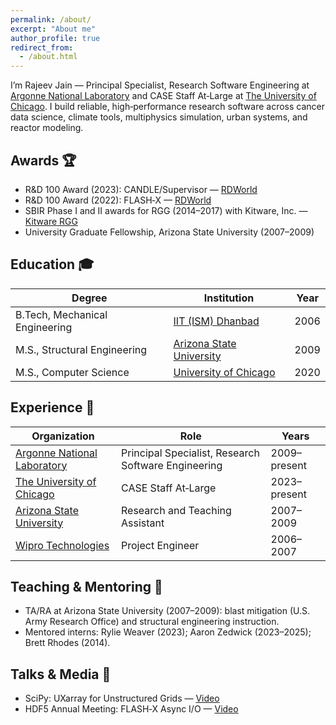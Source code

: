 ```yaml
---
permalink: /about/
excerpt: "About me"
author_profile: true
redirect_from:
  - /about.html
---
```


I’m Rajeev Jain — Principal Specialist, Research Software Engineering at [Argonne National Laboratory](https://www.anl.gov/) and CASE Staff At‑Large at [The University of Chicago](https://www.uchicago.edu/). I build reliable, high‑performance research software across cancer data science, climate tools, multiphysics simulation, urban systems, and reactor modeling.

## Awards 🏆
- R&D 100 Award (2023): CANDLE/Supervisor — [RDWorld](https://www.rdworldonline.com/candle-cancer-distributed-learning-environment-is-the-rd-100-winner-of-the-day/)
- R&D 100 Award (2022): FLASH‑X — [RDWorld](https://www.rdworldonline.com/rd-100-2022-winner/flash-x-a-multiphysics-simulation-software/)
- SBIR Phase I and II awards for RGG (2014–2017) with Kitware, Inc. — [Kitware RGG](https://www.kitware.com/reactor-geometry-generator-2-0-expediting-nuclear-reactor-design/)
- University Graduate Fellowship, Arizona State University (2007–2009)

## Education 🎓

| Degree | Institution | Year |
|---|---|---|
| B.Tech, Mechanical Engineering | [IIT (ISM) Dhanbad](https://www.iitism.ac.in/) | 2006 |
| M.S., Structural Engineering | [Arizona State University](https://www.asu.edu/) | 2009 |
| M.S., Computer Science | [University of Chicago](https://www.uchicago.edu/) | 2020 |

## Experience 💼

| Organization | Role | Years |
|---|---|---|
| [Argonne National Laboratory](https://www.anl.gov/profile/rajeev-jain) | Principal Specialist, Research Software Engineering | 2009–present |
| [The University of Chicago](https://researchdevelopment.uchicago.edu/project/rajeev-jain/) | CASE Staff At‑Large | 2023–present |
| [Arizona State University](https://www.asu.edu/) | Research and Teaching Assistant | 2007–2009 |
| [Wipro Technologies](https://www.wipro.com) | Project Engineer | 2006–2007 |

## Teaching & Mentoring 👥
- TA/RA at Arizona State University (2007–2009): blast mitigation (U.S. Army Research Office) and structural engineering instruction.
- Mentored interns: Rylie Weaver (2023); Aaron Zedwick (2023–2025); Brett Rhodes (2014).

## Talks & Media 🎥
- SciPy: UXarray for Unstructured Grids — [Video](https://www.youtube.com/watch?v=qwqJeOO8m6A&t=545s)
- HDF5 Annual Meeting: FLASH‑X Async I/O — [Video](https://www.youtube.com/watch?v=MuifQ7lHRR8&t=176s)
